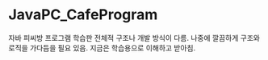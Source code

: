 # JavaPC_CafeProgram
자바 피씨방 프로그램 학습판
전체적 구조나 개발 방식이 다름.
나중에 깔끔하게 구조와 로직을 가다듬을 필요 있음.
지금은 학습용으로 이해하고 받아침.
